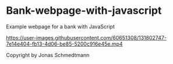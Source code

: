 # Bank-webpage-with-javascript
Example webpage for a bank with JavaScript

https://user-images.githubusercontent.com/60651308/131802747-7e14e404-fb13-4d06-be85-5200c916e45e.mp4

Copyright by Jonas Schmedtmann
